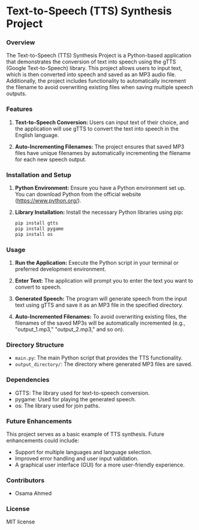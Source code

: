 # Text-to-Speech (TTS) Synthesis Project

### Overview

The Text-to-Speech (TTS) Synthesis Project is a Python-based application that demonstrates the conversion of text into speech using the gTTS (Google Text-to-Speech) library. This project allows users to input text, which is then converted into speech and saved as an MP3 audio file. Additionally, the project includes functionality to automatically increment the filename to avoid overwriting existing files when saving multiple speech outputs.

### Features

1. **Text-to-Speech Conversion:** Users can input text of their choice, and the application will use gTTS to convert the text into speech in the English language.

2. **Auto-Incrementing Filenames:** The project ensures that saved MP3 files have unique filenames by automatically incrementing the filename for each new speech output.

### Installation and Setup

1. **Python Environment:** Ensure you have a Python environment set up. You can download Python from the official website (https://www.python.org/).

2. **Library Installation:** Install the necessary Python libraries using pip:

    ```bash
    pip install gtts
    pip install pygame
    pip install os
    ```

### Usage

1. **Run the Application:** Execute the Python script in your terminal or preferred development environment.

2. **Enter Text:** The application will prompt you to enter the text you want to convert to speech.

3. **Generated Speech:** The program will generate speech from the input text using gTTS and save it as an MP3 file in the specified directory.

4. **Auto-Incremented Filenames:** To avoid overwriting existing files, the filenames of the saved MP3s will be automatically incremented (e.g., "output_1.mp3," "output_2.mp3," and so on).

### Directory Structure

- `main.py`: The main Python script that provides the TTS functionality.
- `output_directory/`: The directory where generated MP3 files are saved.

### Dependencies

- GTTS: The library used for text-to-speech conversion.
- pygame: Used for playing the generated speech.
- os: The library used for join paths.

### Future Enhancements

This project serves as a basic example of TTS synthesis. Future enhancements could include:
- Support for multiple languages and language selection.
- Improved error handling and user input validation.
- A graphical user interface (GUI) for a more user-friendly experience.

### Contributors

- Osama Ahmed

### License

MIT license

